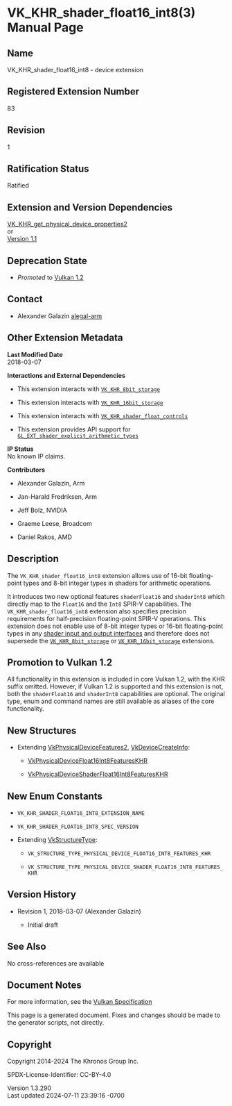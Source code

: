 # VK_KHR_shader_float16_int8(3) Manual Page

## Name

VK_KHR_shader_float16_int8 - device extension



## <a href="#_registered_extension_number" class="anchor"></a>Registered Extension Number

83

## <a href="#_revision" class="anchor"></a>Revision

1

## <a href="#_ratification_status" class="anchor"></a>Ratification Status

Ratified

## <a href="#_extension_and_version_dependencies" class="anchor"></a>Extension and Version Dependencies

[VK_KHR_get_physical_device_properties2](https://registry.khronos.org/vulkan/specs/1.3-extensions/man/html/VK_KHR_get_physical_device_properties2.html)  
or  
[Version 1.1](#versions-1.1)  

## <a href="#_deprecation_state" class="anchor"></a>Deprecation State

- *Promoted* to <a
  href="https://registry.khronos.org/vulkan/specs/1.3-extensions/html/vkspec.html#versions-1.2-promotions"
  target="_blank" rel="noopener">Vulkan 1.2</a>

## <a href="#_contact" class="anchor"></a>Contact

- Alexander Galazin <a
  href="https://github.com/KhronosGroup/Vulkan-Docs/issues/new?body=%5BVK_KHR_shader_float16_int8%5D%20@alegal-arm%0A*Here%20describe%20the%20issue%20or%20question%20you%20have%20about%20the%20VK_KHR_shader_float16_int8%20extension*"
  target="_blank" rel="nofollow noopener"><em></em>alegal-arm</a>

## <a href="#_other_extension_metadata" class="anchor"></a>Other Extension Metadata

**Last Modified Date**  
2018-03-07

**Interactions and External Dependencies**  
- This extension interacts with
  [`VK_KHR_8bit_storage`](VK_KHR_8bit_storage.html)

- This extension interacts with
  [`VK_KHR_16bit_storage`](VK_KHR_16bit_storage.html)

- This extension interacts with
  [`VK_KHR_shader_float_controls`](VK_KHR_shader_float_controls.html)

- This extension provides API support for
  [`GL_EXT_shader_explicit_arithmetic_types`](https://github.com/KhronosGroup/GLSL/blob/main/extensions/ext/GL_EXT_shader_explicit_arithmetic_types.txt)

**IP Status**  
No known IP claims.

**Contributors**  
- Alexander Galazin, Arm

- Jan-Harald Fredriksen, Arm

- Jeff Bolz, NVIDIA

- Graeme Leese, Broadcom

- Daniel Rakos, AMD

## <a href="#_description" class="anchor"></a>Description

The `VK_KHR_shader_float16_int8` extension allows use of 16-bit
floating-point types and 8-bit integer types in shaders for arithmetic
operations.

It introduces two new optional features `shaderFloat16` and `shaderInt8`
which directly map to the `Float16` and the `Int8` SPIR-V capabilities.
The `VK_KHR_shader_float16_int8` extension also specifies precision
requirements for half-precision floating-point SPIR-V operations. This
extension does not enable use of 8-bit integer types or 16-bit
floating-point types in any <a
href="https://registry.khronos.org/vulkan/specs/1.3-extensions/html/vkspec.html#interfaces-iointerfaces"
target="_blank" rel="noopener">shader input and output interfaces</a>
and therefore does not supersede the
[`VK_KHR_8bit_storage`](VK_KHR_8bit_storage.html) or
[`VK_KHR_16bit_storage`](VK_KHR_16bit_storage.html) extensions.

## <a href="#_promotion_to_vulkan_1_2" class="anchor"></a>Promotion to Vulkan 1.2

All functionality in this extension is included in core Vulkan 1.2, with
the KHR suffix omitted. However, if Vulkan 1.2 is supported and this
extension is not, both the `shaderFloat16` and `shaderInt8` capabilities
are optional. The original type, enum and command names are still
available as aliases of the core functionality.

## <a href="#_new_structures" class="anchor"></a>New Structures

- Extending [VkPhysicalDeviceFeatures2](https://registry.khronos.org/vulkan/specs/1.3-extensions/man/html/VkPhysicalDeviceFeatures2.html),
  [VkDeviceCreateInfo](https://registry.khronos.org/vulkan/specs/1.3-extensions/man/html/VkDeviceCreateInfo.html):

  - [VkPhysicalDeviceFloat16Int8FeaturesKHR](https://registry.khronos.org/vulkan/specs/1.3-extensions/man/html/VkPhysicalDeviceFloat16Int8FeaturesKHR.html)

  - [VkPhysicalDeviceShaderFloat16Int8FeaturesKHR](https://registry.khronos.org/vulkan/specs/1.3-extensions/man/html/VkPhysicalDeviceShaderFloat16Int8FeaturesKHR.html)

## <a href="#_new_enum_constants" class="anchor"></a>New Enum Constants

- `VK_KHR_SHADER_FLOAT16_INT8_EXTENSION_NAME`

- `VK_KHR_SHADER_FLOAT16_INT8_SPEC_VERSION`

- Extending [VkStructureType](https://registry.khronos.org/vulkan/specs/1.3-extensions/man/html/VkStructureType.html):

  - `VK_STRUCTURE_TYPE_PHYSICAL_DEVICE_FLOAT16_INT8_FEATURES_KHR`

  - `VK_STRUCTURE_TYPE_PHYSICAL_DEVICE_SHADER_FLOAT16_INT8_FEATURES_KHR`

## <a href="#_version_history" class="anchor"></a>Version History

- Revision 1, 2018-03-07 (Alexander Galazin)

  - Initial draft

## <a href="#_see_also" class="anchor"></a>See Also

No cross-references are available

## <a href="#_document_notes" class="anchor"></a>Document Notes

For more information, see the <a
href="https://registry.khronos.org/vulkan/specs/1.3-extensions/html/vkspec.html#VK_KHR_shader_float16_int8"
target="_blank" rel="noopener">Vulkan Specification</a>

This page is a generated document. Fixes and changes should be made to
the generator scripts, not directly.

## <a href="#_copyright" class="anchor"></a>Copyright

Copyright 2014-2024 The Khronos Group Inc.

SPDX-License-Identifier: CC-BY-4.0

Version 1.3.290  
Last updated 2024-07-11 23:39:16 -0700
